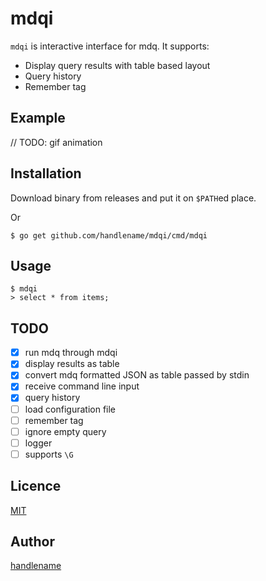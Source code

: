 # mdqi

`mdqi` is interactive interface for mdq.
It supports:

- Display query results with table based layout
- Query history
- Remember tag

## Example

// TODO: gif animation

## Installation

Download binary from releases and put it on `$PATH`ed place.

Or

```
$ go get github.com/handlename/mdqi/cmd/mdqi
```

## Usage

```
$ mdqi
> select * from items;
```

## TODO

- [x] run mdq through mdqi
- [x] display results as table
- [x] convert mdq formatted JSON as table passed by stdin
- [x] receive command line input
- [x] query history
- [ ] load configuration file
- [ ] remember tag
- [ ] ignore empty query
- [ ] logger
- [ ] supports `\G`

## Licence

[MIT](https://github.com/handlename/mdqi/blob/master/LICENSE)

## Author

[handlename](https://github.com/handlename)
